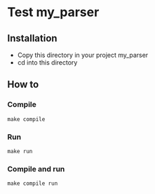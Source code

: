 # Test my\_parser

## Installation
- Copy this directory in your project my\_parser
- cd into this directory

## How to

### Compile

`make compile`

### Run

`make run`


### Compile and run

`make compile run`
